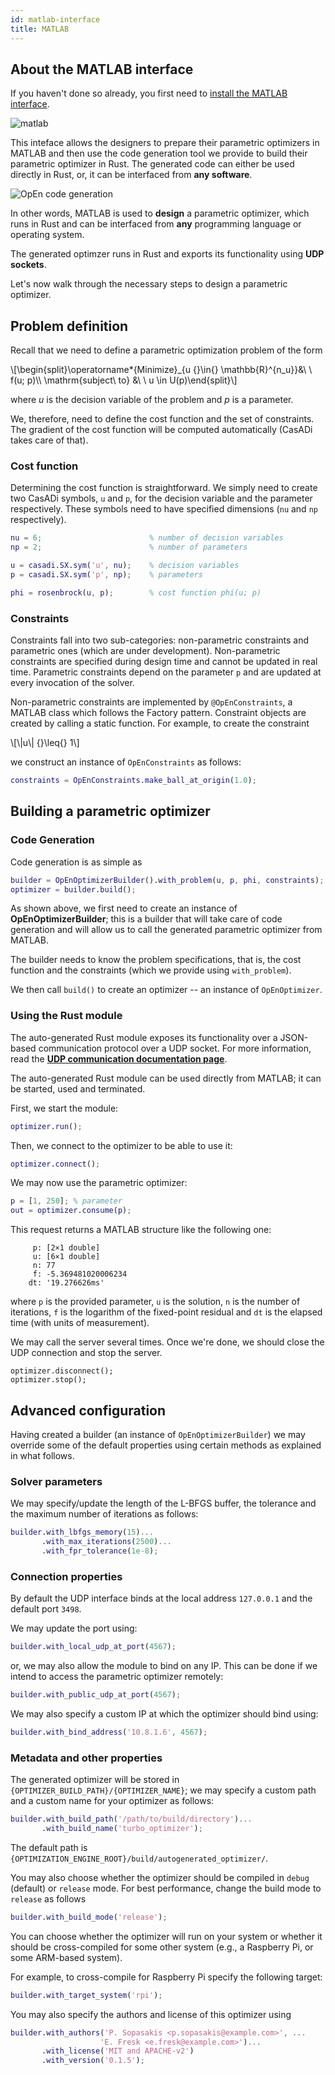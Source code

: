 ```yaml
---
id: matlab-interface
title: MATLAB
---
```


<script type="text/x-mathjax-config">MathJax.Hub.Config({tex2jax: {inlineMath: [['$','$'], ['\\(','\\)']]}});</script>
<script type="text/javascript" src="https://cdn.mathjax.org/mathjax/latest/MathJax.js?config=TeX-AMS-MML_HTMLorMML"></script>

## About the MATLAB interface
If you haven't done so already, you first need to [install the MATLAB interface](./installation#matlab-interface).

![matlab](/optimization-engine/img/matlab_logo.png)

This inteface allows the designers to prepare their parametric optimizers in MATLAB and then use the code generation tool we provide to build their parametric optimizer in Rust. The generated code can either be used directly in Rust, or, it can be interfaced from **any software**.

![OpEn code generation](/optimization-engine/img/115ba54c2ad0.gif "Quick code generation")

In other words, MATLAB is used to **design** a parametric optimizer, which runs in Rust and can be interfaced from **any** programming language or operating system.

The generated optimzer runs in Rust and exports its functionality using **UDP sockets**.

Let's now walk through the necessary steps to design a parametric optimizer.

## Problem definition

Recall that we need to define a parametric optimization problem of the form

<div class="math">
\[\begin{split}\operatorname*{Minimize}_{u {}\in{} \mathbb{R}^{n_u}}&amp;\ \ f(u; p)\\
\mathrm{subject\ to} &amp;\ \ u \in U(p)\end{split}\]</div>

where $u$ is the decision variable of the problem and $p$ is a parameter.

We, therefore, need to define the cost function and the set of constraints. The gradient of the cost function will be computed automatically (CasADi takes care of that).


### Cost function
Determining the cost function is straightforward. We simply need to create two CasADi symbols, `u` and `p`, for the decision variable and the parameter respectively. These symbols need to have specified dimensions (`nu` and `np` respectively).

```matlab
nu = 6;                        % number of decision variables
np = 2;                        % number of parameters

u = casadi.SX.sym('u', nu);    % decision variables
p = casadi.SX.sym('p', np);    % parameters

phi = rosenbrock(u, p);        % cost function phi(u; p)
```

### Constraints

Constraints fall into two sub-categories: non-parametric constraints and parametric ones (which are under development). Non-parametric constraints are specified during design time and cannot be updated in real time. Parametric constraints depend on the parameter `p` and are updated at every invocation of the solver.

Non-parametric constraints are implemented by `@OpEnConstraints`, a MATLAB class which follows the Factory pattern. Constraint objects are created by calling a static function. For example, to create the constraint

<div class="math">
\[\|u\| {}\leq{} 1\]
</div>

we construct an instance of `OpEnConstraints` as follows:


```matlab
constraints = OpEnConstraints.make_ball_at_origin(1.0);
```

## Building a parametric optimizer

### Code Generation

Code generation is as simple as

```matlab
builder = OpEnOptimizerBuilder().with_problem(u, p, phi, constraints);
optimizer = builder.build();
```

As shown above, we first need to create an instance of **OpEnOptimizerBuilder**; this is a builder that will take care of code generation and will allow us to call the generated parametric optimizer from MATLAB.


The builder needs to know the problem specifications, that is, the cost function and the constraints (which we provide using `with_problem`).

We then call `build()` to create an optimizer -- an instance of `OpEnOptimizer`.



### Using the Rust module
The auto-generated Rust module exposes its functionality over a JSON-based communication protocol over a UDP socket. For more information, read the [**UDP communication documentation page**](./udp-sockets).

The auto-generated Rust module can be used directly from MATLAB; it can be started, used and terminated.

First, we start the module:

```matlab
optimizer.run();
```

Then, we connect to the optimizer to be able to use it:

```matlab
optimizer.connect();
```

We may now use the parametric optimizer:

```matlab
p = [1, 250]; % parameter
out = optimizer.consume(p);
```

This request returns a MATLAB structure like the following one:

```text
     p: [2×1 double]
     u: [6×1 double]
     n: 77
     f: -5.369481020006234
    dt: '19.276626ms'
```

where `p` is the provided parameter, `u` is the solution, `n` is the number of iterations, `f` is the logarithm of the fixed-point residual and `dt` is the elapsed time (with units of measurement).

We may call the server several times. Once we're done, we should close the UDP connection and stop the server.

```matlabf
optimizer.disconnect();
optimizer.stop();
```

## Advanced configuration

Having created a builder (an instance of `OpEnOptimizerBuilder`) we may override some of the default properties using certain methods as explained in what follows.

### Solver parameters
We may specify/update the length of the L-BFGS  buffer, the tolerance and the maximum number of iterations as follows:

```matlab
builder.with_lbfgs_memory(15)...
       .with_max_iterations(2500)...
       .with_fpr_tolerance(1e-8);
```

### Connection properties
By default the UDP interface binds at the local address `127.0.0.1` and the default port `3498`.

We may update the port using:

```matlab
builder.with_local_udp_at_port(4567);
```

or, we may also allow the module to bind on any IP. This can be done if we intend to access the parametric optimizer remotely:

```matlab
builder.with_public_udp_at_port(4567);
```

We may also specify a custom IP at which the optimizer should bind using:

```matlab
builder.with_bind_address('10.8.1.6', 4567);
```

### Metadata and other properties

The generated optimizer will be stored in `{OPTIMIZER_BUILD_PATH}/{OPTIMIZER_NAME}`; we may specify a custom path and a custom name for your optimizer as follows:

```matlab
builder.with_build_path('/path/to/build/directory')...
       .with_build_name('turbo_optimizer');
```
The default path is `{OPTIMIZATION_ENGINE_ROOT}/build/autogenerated_optimizer/`.

You may also choose whether the optimizer should be compiled in `debug` (default) or `release` mode. For best performance, change the build mode to `release` as follows

```matlab
builder.with_build_mode('release');
```

You can choose whether the optimizer will run on your system or whether it should be cross-compiled for some other system (e.g., a Raspberry Pi, or some ARM-based system).

For example, to cross-compile for Raspberry Pi specify the following target:


```matlab
builder.with_target_system('rpi');
```

You may also specify the authors and license of this optimizer using

```matlab
builder.with_authors('P. Sopasakis <p.sopasakis@example.com>', ...
                    'E. Fresk <e.fresk@example.com>')...
       .with_license('MIT and APACHE-v2')
       .with_version('0.1.5');
```

